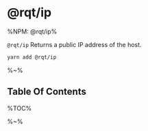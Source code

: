 # @rqt/ip

%NPM: @rqt/ip%

`@rqt/ip` Returns a public IP address of the host.

```sh
yarn add @rqt/ip
```

%~%

## Table Of Contents

%TOC%

%~%